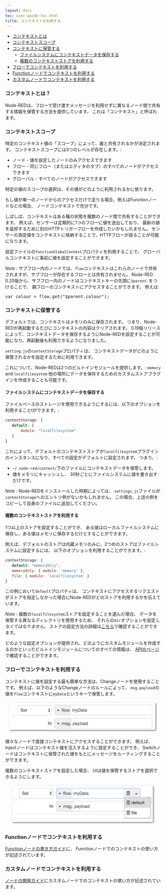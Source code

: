 ```yaml
---
layout: docs
toc: user-guide-toc.html
title: コンテキストを利用する
---
```


 - [コンテキストとは](#コンテキストとは)
 - [コンテキストスコープ](#コンテキストスコープ)
 - [コンテキストに保管する](#コンテキストに保管する)
   - [ファイルシステムにコンテキストデータを保存する](#ファイルシステムにコンテキストデータを保存する)
   - [複数のコンテキストストアを利用する](#複数のコンテキストストアを利用する)
 - [フローでコンテキストを利用する](#フローでコンテキストを利用する)
 - [Functionノードでコンテキストを利用する](#functionノードでコンテキストを利用する)
 - [カスタムノードでコンテキストを利用する](#カスタムノードでコンテキストを利用する)

### コンテキストとは？

Node-REDは、フローで受け渡すメッセージを利用せずに異なるノード間で共有する情報を保管する方法を提供しています。
これは「コンテキスト」と呼ばれます。

### コンテキストスコープ

特定のコンテキスト値の「スコープ」によって、誰と共有されるかが決定されます。
コンテキストスコープには3つのレベルが存在します。:

 - ノード - 値を設定したノードのみアクセスできます
 - フロー - 同じフロー（またはエディタのタブ）のすべてのノードがアクセスできます
 - グローバル - すべてのノードがアクセスできます

特定の値のスコープの選択は、その値がどのように利用されるかに依ります。

もし値が単一のノードからのアクセスだけで足りる場合、例えばFunctionノードなどの場合、
ノードコンテキストで充分です。

しばしば、コンテキストはある種の状態を複数のノード間で共有することができます。
例えば、センサーは定期的に1つのフローに値を送出しており、
最新の値を返却するために別のHTTPトリガーフローを作成したいかもしれません。
センサーの測定値をコンテキストに格納することで、HTTPフローが戻ることが可能になります。

設定ファイルの`functionGlobalContext`プロパティを利用することで、
グローバルコンテキストに事前に値を設定することができます。

<div class="doc-callout"><em>Note</em> : サブフロー内のノードでは、<code>flow</code>コンテキストはこれらのノードで共有されますが、サブフローが存在するフローとは共有されません。
Node-RED 0.20版から、サブフロー内のノードはコンテキストキーの先頭に<code>$parent.</code>をつけることで、
親フローのコンテキストにアクセスすることができます。
例えば:
<pre>var colour = flow.get("$parent.colour");</pre></div>


### コンテキストに保管する

デフォルトでは、コンテキストはメモリのみに保存されます。
つまり、Node-REDが再起動するたびにコンテキストの内容はクリアされます。
0.19版リリースによって、コンテキストデータを保存するようにNode-REDを設定することが可能になり、再起動後も利用できるようになりました。

`setting.js`の`contextStorage`プロパティは、
コンテキストデータがどのように保管されるかを設定するために利用できます。

これについて、Node-REDは2つのビルトインモジュールを提供します。: `memory` and `localfilesystem`
他の場所にデータを保存するためのカスタムストアプラグインを作成することも可能です。

#### ファイルシステムにコンテキストデータを保存する

ファイルベースのストレージを使用できるようにするには、以下のオプションを利用することtができます。:

```javascript
contextStorage: {
   default: {
       module: "localfilesystem"
   }
}
```

これによって、デフォルトのコンテキストストアが`localfilesystem`プラグインのインスタンスになり、すべての設定がデフォルトに設定されます。
つまり、:

 - `~/.node-red/context/`下のファイルにコンテキストデータを保管します。
 - 値をメモリにキャッシュし、
   30秒ごとにファイルシステムに値を書き出すだけです。

<div class="doc-callout"><em>Note</em> : Node-REDをインストールした時期によっては、
<code>settings.js</code>ファイルが<code>contextStorage</code>へのエントリ例がないかもしれません。
この場合、上述の例をコピーして自身のファイルに追加してください。</div>

#### 複数のコンテキストストアを利用する

1つ以上のストアを設定することができ、
ある値はローカルファイルシステムに保存し、ある値はメモリに保存するだけとすることができます。

例えば、デフォルトのストアは内蔵メモリのみに、2つめのストアはファイルシステムに設定するには、
以下のオプションを利用することができます。:

```javascript
contextStorage: {
   default: "memoryOnly",
   memoryOnly: { module: 'memory' },
   file: { module: 'localfilesystem' }
}
```

この例において`default`プロパティは、
コンテキストにアクセスするリクエストがストアを指定しなかった場合にNode-REDがどのストアを利用するかを伝えています。

<div class="doc-callout"><em>Note</em> : 複数の<code>localfilesystem</code>ストアを設定することを選んだ場合、
データを保管する異なるディレクトリを使用するため、
それらの<code>dir</code>オプションを設定<em>しなくてはなりません</em>。
ストアの設定方法の詳細は<a href="/docs/api/context/store/localfilesystem#options">こちら</a>で確認することができます。</div>

どのような設定オプションが提供され、どのようにカスタムモジュールを作成するのかといったビルトインモジュールについてのすべての情報は、
[APIのページ](../api/context/)で確認することができます。

### フローでコンテキストを利用する

コンテキストに値を設定する最も簡単な方法は、Changeノードを使用することです。
例えば、以下のようなChangeノードのルールによって、
`msg.payload`の値を`flow`コンテキストに`myData`というキーで保管します。

<div style="text-align: center"><img src="/docs/user-guide/images/context_change.png" width="488px"></div>

様々なノードで直接コンテキストにアクセスすることができます。
例えば、Injectノードはコンテキスト値を注入するように設定することができ、
Switchノードはコンテキストに保管された値をもとにメッセージをルーティングすることができます。

複数のコンテキストストアを設定した場合、
UIは値を保管するストアを選択できるようにします。

<div style="text-align: center"><img src="/docs/user-guide/images/context_change_multiple_stores.png" width="471px"></div>


### Functionノードでコンテキストを利用する

[Functionノードの書き方ガイド](../writing-functions#storing-data)に、
Functionノードでのコンテキストの使い方が記述されています。

### カスタムノードでコンテキストを利用する

[ノードの開発ガイド](/docs/creating-nodes/context)にカスタムノードでのコンテキストの使い方が記述されています。
